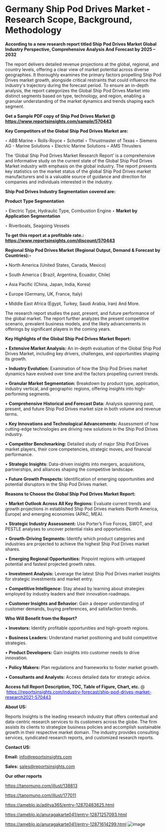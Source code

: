 # Germany Ship Pod Drives Market - Research Scope, Background, Methodology

<strong>According to a new research report titled Ship Pod Drives Market Global Industry Perspective, Comprehensive Analysis And Forecast by 2025 – 2032</strong>

The report delivers detailed revenue projections at the global, regional, and country levels, offering a clear view of market potential across diverse geographies. It thoroughly examines the primary factors propelling Ship Pod Drives market growth, alongside critical restraints that could influence the industry's trajectory during the forecast period. To ensure an in-depth analysis, the report categorizes the Global Ship Pod Drives Market into distinct segments based on type, technology, and region, enabling a granular understanding of the market dynamics and trends shaping each segment.

<strong>Get a Sample PDF copy of Ship Pod Drives Market </strong><strong>@<a href=https://www.reportsinsights.com/sample/570443 style=color:#0000ff;> https://www.reportsinsights.com/sample/570443</a></strong></font>

<strong>Key Competitors of the Global Ship Pod Drives Market are:</strong>

‣ ABB Marine
‣ Rolls-Royce
‣ Schottel
‣ Thrustmaster of Texas
‣ Siemens AG - Marine Solutions
‣ Electric Marine Solutions
‣ AMS Thrusters

The ‘Global Ship Pod Drives Market Research Report’ is a comprehensive and informative study on the current state of the Global Ship Pod Drives Market industry with emphasis on the global industry. The report presents key statistics on the market status of the global Ship Pod Drives market manufacturers and is a valuable source of guidance and direction for companies and individuals interested in the industry.

<strong>Ship Pod Drives Industry Segmentation covered are:</strong>

<strong>Product Type Segmentation</strong>

‣ Electric Type, Hydraulic Type, Combustion Engine
‣ 
<strong>Market by Application Segmentation</strong>

‣ Riverboats, Seagoing Vessels

<strong>To get this report at a profitable rate.: <a href=https://www.reportsinsights.com/discount/570443 style=color:#0000ff;>https://www.reportsinsights.com/discount/570443</a></strong></font>

<strong>Regional Ship Pod Drives Market (Regional Output, Demand &amp; Forecast by Countries):-</strong>

• North America (United States, Canada, Mexico)

• South America ( Brazil, Argentina, Ecuador, Chile)

• Asia Pacific (China, Japan, India, Korea)

• Europe (Germany, UK, France, Italy)

• Middle East Africa (Egypt, Turkey, Saudi Arabia, Iran) And More.

The research report studies the past, present, and future performance of the global market. The report further analyzes the present competitive scenario, prevalent business models, and the likely advancements in offerings by significant players in the coming years.

<strong>Key Highlights of the Global Ship Pod Drives Market Report:</strong>

• <strong>Extensive Market Analysis:</strong> An in-depth evaluation of the Global Ship Pod Drives Market, including key drivers, challenges, and opportunities shaping its growth.

• <strong>Industry Evolution:</strong> Examination of how the Ship Pod Drives market dynamics have evolved over time and the factors propelling current trends.

• <strong>Granular Market Segmentation:</strong> Breakdown by product type, application, industry vertical, and geographic regions, offering insights into high-performing segments.

• <strong>Comprehensive Historical and Forecast Data:</strong> Analysis spanning past, present, and future Ship Pod Drives market size in both volume and revenue terms.

• <strong>Key Innovations and Technological Advancements:</strong> Assessment of how cutting-edge technologies are driving new solutions in the Ship Pod Drives industry.

• <strong>Competitor Benchmarking:</strong> Detailed study of major Ship Pod Drives market players, their core competencies, strategic moves, and financial performance.

• <strong>Strategic Insights:</strong> Data-driven insights into mergers, acquisitions, partnerships, and alliances shaping the competitive landscape.

• <strong>Future Growth Prospects:</strong> Identification of emerging opportunities and potential disruptors in the Ship Pod Drives market.

<strong>Reasons to Choose the Global Ship Pod Drives Market Report:</strong>

• <strong>Market Outlook Across All Key Regions:</strong> Evaluate current trends and growth projections in established Ship Pod Drives markets (North America, Europe) and emerging economies (APAC, MEA).

• <strong>Strategic Industry Assessment:</strong> Use Porter’s Five Forces, SWOT, and PESTLE analyses to uncover potential risks and opportunities.

• <strong>Growth-Driving Segments:</strong> Identify which product categories and industries are projected to achieve the highest Ship Pod Drives market shares.

• <strong>Emerging Regional Opportunities:</strong> Pinpoint regions with untapped potential and fastest projected growth rates.

• <strong>Investment Analysis:</strong> Leverage the latest Ship Pod Drives market insights for strategic investments and market entry.

• <strong>Competitive Intelligence:</strong> Stay ahead by learning about strategies employed by industry leaders and their innovation roadmaps.

• <strong>Customer Insights and Behavior:</strong> Gain a deeper understanding of customer demands, buying preferences, and satisfaction trends.

<strong>Who Will Benefit from the Report?</strong>

• <strong>Investors:</strong> Identify profitable opportunities and high-growth regions.

• <strong>Business Leaders:</strong> Understand market positioning and build competitive strategies.

• <strong>Product Developers:</strong> Gain insights into customer needs to drive innovation.

• <strong>Policy Makers:</strong> Plan regulations and frameworks to foster market growth.

• <strong>Consultants and Analysts:</strong> Access detailed data for strategic advice.
</ul>
<strong>Access full Report Description, TOC, Table of Figure, Chart, etc. </strong>@  <a href=https://reportsinsights.com/industry-forecast/ship-pod-drives-market-research2021-570443 style=color:#0000ff;>https://reportsinsights.com/industry-forecast/ship-pod-drives-market-research2021-570443</a></font>

<strong><strong>About US</strong>:</strong>

Reports Insights is the leading research industry that offers contextual and data-centric research services to its customers across the globe. The firm assists its clients to strategize business policies and accomplish sustainable growth in their respective market domain. The industry provides consulting services, syndicated research reports, and customized research reports.

<strong>Contact US:</strong>

<p class=""""><b>Email:</b> <a href=mailto:info@reportsinsights.com>info@reportsinsights.com</a></p>
<p class=""""><b>Sales:</b> <a href=mailto:sales@reportsinsights.com>sales@reportsinsights.com</a></p>

<strong>Our other reports</strong>

<a href=https://tanomuno.com/illust/138813>https://tanomuno.com/illust/138813</a>

<a href=https://tanomuno.com/illust/177011>https://tanomuno.com/illust/177011</a>

<a href=https://ameblo.jp/aditya365/entry-12870483625.html>https://ameblo.jp/aditya365/entry-12870483625.html</a>

<a href=https://ameblo.jp/anuragakarte041/entry-12871257093.html>https://ameblo.jp/anuragakarte041/entry-12871257093.html</a>

<a href=https://ameblo.jp/anuragakarte041/entry-12871614299.html>https://ameblo.jp/anuragakarte041/entry-12871614299.html</a>
![image](https://github.com/user-attachments/assets/f6c16f59-2c38-40ed-b694-34ff6a5994b8)
